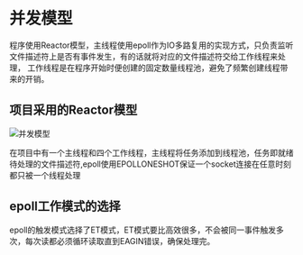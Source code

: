 # 并发模型

程序使用Reactor模型，主线程使用epoll作为IO多路复用的实现方式，只负责监听文件描述符上是否有事件发生，有的话就将对应的文件描述符交给工作线程来处理，
工作线程是在程序开始时便创建的固定数量线程池，避免了频繁创建线程带来的开销。


## 项目采用的Reactor模型

![并发模型](https://ws4.sinaimg.cn/large/006tKfTcgy1g10f7fac2wj31560g044n.jpg)

在项目中有一个主线程和四个工作线程，主线程将任务添加到线程池，任务即就绪待处理的文件描述符,epoll使用EPOLLONESHOT保证一个socket连接在任意时刻都只被一个线程处理




## epoll工作模式的选择

epoll的触发模式选择了ET模式，ET模式要比高效很多，不会被同一事件触发多次，每次读都必须循环读取直到EAGIN错误，确保处理完。

